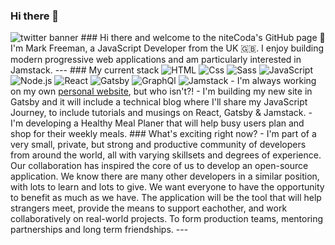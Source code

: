 ### Hi there 👋

<!--
**trpbr92/trpbr92** is a ✨ _special_ ✨ repository because its `README.md` (this file) appears on your GitHub profile.

Here are some ideas to get you started:

- 🔭 I’m currently working on ...
- 🌱 I’m currently learning ...
- 👯 I’m looking to collaborate on ...
- 🤔 I’m looking for help with ...
- 💬 Ask me about ...
- 📫 How to reach me: ...
- 😄 Pronouns: ...
- ⚡ Fun fact: ...
-->

<img src="https://pbs.twimg.com/profile_banners/1276520149324095488/1618225975/1500x500" alt="twitter banner" />
### Hi there and welcome to the niteCoda's GitHub page 👋
I'm Mark Freeman, a JavaScript Developer from the UK 🇬🇧. I enjoy building modern progressive web applications and am particularly interested in Jamstack.
---
### My current stack
<img alt="HTML" src="https://img.shields.io/badge/HTML-E34F26?logo=html5&logoColor=white&style=for-the-badge" />  <img alt="Css" src="https://img.shields.io/badge/CSS-1572B6?logo=css3&logoColor=white&style=for-the-badge" />  <img alt="Sass" src="https://img.shields.io/badge/Sass-CC6699?logo=sass&logoColor=white&style=for-the-badge" />  <img alt="JavaScript" src="https://img.shields.io/badge/JavaScript-F7DF1E?logo=javascript&logoColor=black&style=for-the-badge" />  <img alt="Node.js" src="https://img.shields.io/badge/Node.js-339933?logo=node.js&logoColor=white&style=for-the-badge" />  <img alt="React" src="https://img.shields.io/badge/React-61DAFB?logo=react&logoColor=black&style=for-the-badge" />  <img alt="Gatsby" src="https://img.shields.io/badge/Gatsby-663399?logo=gatsby&logoColor=white&style=for-the-badge" />  <img alt="GraphQl" src="https://img.shields.io/badge/GraphQL-E10098?logo=graphql&logoColor=white&style=for-the-badge" />  <img alt="Jamstack" src="https://img.shields.io/badge/Jamstack-F0047F?logo=Jamstack&logoColor=white&style=for-the-badge" />
- I'm always working on my own <a href="https://markfreeman.tech/">personal website</a>, but who isn't?! 
- I'm building my new site in Gatsby and it will include a technical blog where I'll share my JavaScript Journey, to include tutorials and musings on React, Gatsby & Jamstack.
- I'm developing a Healthy Meal Planer that will help busy users plan and shop for their weekly meals.
### What's exciting right now? 
- I'm part of a very small, private, but strong and productive community of developers from around the world, all with varying skillsets and degrees of experience. Our collaboration has inspired the core of us to develop an open-source application. We know there are many other developers in a similar position, with lots to learn and lots to give. We want everyone to have the opportunity to benefit as much as we have. The application will be the tool that will help strangers meet, provide the means to support eachother, and work collaboratively on real-world projects. To form production teams, mentoring partnerships and long term friendships.
---
